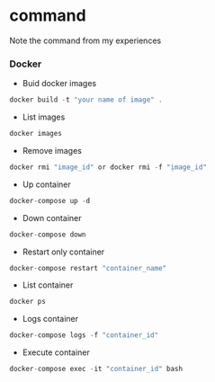 # command
Note the command from my experiences


### Docker

- Buid docker images
```javascript
docker build -t "your name of image" . 
```
- List images
```javascript
docker images 
```
- Remove images
```javascript
docker rmi "image_id" or docker rmi -f "ịmage_id" 
```
- Up container 
```javascript
docker-compose up -d 
```
- Down container
```javascript
docker-compose down 
```
- Restart only container
```javascript
docker-compose restart "container_name"
```
- List container
```javascript
docker ps
```
- Logs container
```javascript
docker-compose logs -f "container_id"
```
- Execute container
```javascript
docker-compose exec -it "container_id" bash
```

